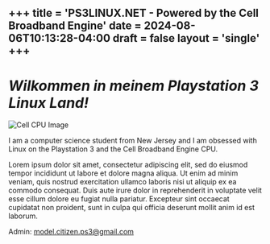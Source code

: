 +++
title = 'PS3LINUX.NET - Powered by the Cell Broadband Engine'
date = 2024-08-06T10:13:28-04:00
draft = false
layout = 'single'
+++
---
# *Wilkommen in meinem Playstation 3 Linux Land!*

![Cell CPU Image](http://www.ps3linux.net/devel/cell_cpu_320.png)

I am a computer science student from New Jersey and I am obsessed with Linux on the Playstation 3 and the Cell Broadband Engine CPU.

Lorem ipsum dolor sit amet, consectetur adipiscing elit, sed do eiusmod tempor incididunt ut labore et dolore magna aliqua. Ut enim ad minim veniam, quis nostrud exercitation ullamco laboris nisi ut aliquip ex ea commodo consequat. Duis aute irure dolor in reprehenderit in voluptate velit esse cillum dolore eu fugiat nulla pariatur. Excepteur sint occaecat cupidatat non proident, sunt in culpa qui officia deserunt mollit anim id est laborum.

Admin: <model.citizen.ps3@gmail.com>

